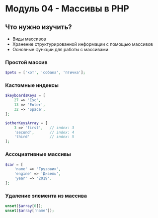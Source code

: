 # Модуль 04 - Массивы в PHP

## Что нужно изучить?

- Виды массивов
- Хранение структурированной информации с помощью массивов
- Основные функции для работы с массивами

### Простой массив

```php
$pets = ['кот', 'собака', 'птичка'];
```

### Кастомные индексы

```php
$keyboardsKeys = [
    27 => 'Esc',
    13 => 'Enter',
    32 => 'Space',
];
```

```php
$otherKeysArray = [
    3 => 'first',   // index: 3
    'second',       // index: 4
    'third'         // index: 5
];
```

### Ассоциативные массивы

```php
$car = [
    'name' => 'Грузовик',
    'engine' => 'Дизель',
    'year' => '2019',
];
```

### Удаление элемента из массива

```php
unset($array[0]);
unset($array['name']);
```
